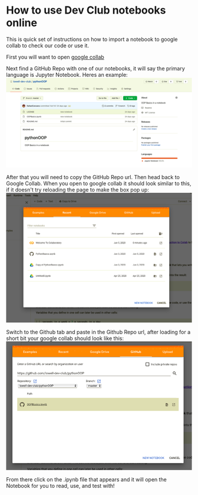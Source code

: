 # How to use Dev Club notebooks online
This is quick set of instructions on how to import a notebook to google collab to check our code or use it.

First you will want to open [google collab](https://colab.research.google.com)

Next find a GitHub Repo with one of our notebooks, it will say the primary language is Jupyter Notebook. Heres an example:
![Jupyter Notebook Github Repo](example-repo.png)

After that you will need to copy the GitHub Repo url. Then head back to Google Collab. When you open to google collab it should look similar to this, if it doesn't try reloading the page to make the box pop up:
![Google Collab loading page](google-collab-open.png)

Switch to the Github tab and paste in the Github Repo url, after loading for a short bit your google collab should look like this:
![Google Collab loading github repo](google-collab-github.png)

From there click on the .ipynb file that appears and it will open the Notebook for you to read, use, and test with!
